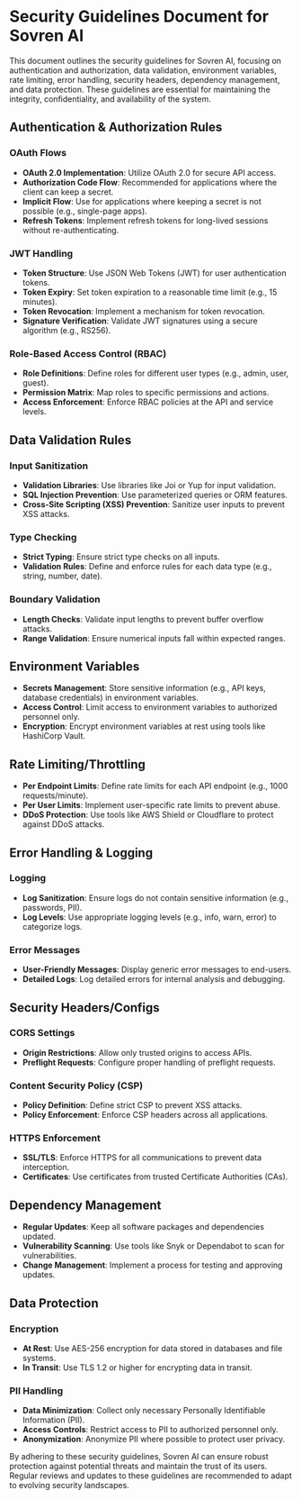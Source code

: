 # Security Guidelines Document for Sovren AI

This document outlines the security guidelines for Sovren AI, focusing on authentication and authorization, data validation, environment variables, rate limiting, error handling, security headers, dependency management, and data protection. These guidelines are essential for maintaining the integrity, confidentiality, and availability of the system.

## Authentication & Authorization Rules

### OAuth Flows
- **OAuth 2.0 Implementation**: Utilize OAuth 2.0 for secure API access.
- **Authorization Code Flow**: Recommended for applications where the client can keep a secret.
- **Implicit Flow**: Use for applications where keeping a secret is not possible (e.g., single-page apps).
- **Refresh Tokens**: Implement refresh tokens for long-lived sessions without re-authenticating.

### JWT Handling
- **Token Structure**: Use JSON Web Tokens (JWT) for user authentication tokens.
- **Token Expiry**: Set token expiration to a reasonable time limit (e.g., 15 minutes).
- **Token Revocation**: Implement a mechanism for token revocation.
- **Signature Verification**: Validate JWT signatures using a secure algorithm (e.g., RS256).

### Role-Based Access Control (RBAC)
- **Role Definitions**: Define roles for different user types (e.g., admin, user, guest).
- **Permission Matrix**: Map roles to specific permissions and actions.
- **Access Enforcement**: Enforce RBAC policies at the API and service levels.

## Data Validation Rules

### Input Sanitization
- **Validation Libraries**: Use libraries like Joi or Yup for input validation.
- **SQL Injection Prevention**: Use parameterized queries or ORM features.
- **Cross-Site Scripting (XSS) Prevention**: Sanitize user inputs to prevent XSS attacks.

### Type Checking
- **Strict Typing**: Ensure strict type checks on all inputs.
- **Validation Rules**: Define and enforce rules for each data type (e.g., string, number, date).

### Boundary Validation
- **Length Checks**: Validate input lengths to prevent buffer overflow attacks.
- **Range Validation**: Ensure numerical inputs fall within expected ranges.

## Environment Variables

- **Secrets Management**: Store sensitive information (e.g., API keys, database credentials) in environment variables.
- **Access Control**: Limit access to environment variables to authorized personnel only.
- **Encryption**: Encrypt environment variables at rest using tools like HashiCorp Vault.

## Rate Limiting/Throttling

- **Per Endpoint Limits**: Define rate limits for each API endpoint (e.g., 1000 requests/minute).
- **Per User Limits**: Implement user-specific rate limits to prevent abuse.
- **DDoS Protection**: Use tools like AWS Shield or Cloudflare to protect against DDoS attacks.

## Error Handling & Logging

### Logging
- **Log Sanitization**: Ensure logs do not contain sensitive information (e.g., passwords, PII).
- **Log Levels**: Use appropriate logging levels (e.g., info, warn, error) to categorize logs.

### Error Messages
- **User-Friendly Messages**: Display generic error messages to end-users.
- **Detailed Logs**: Log detailed errors for internal analysis and debugging.

## Security Headers/Configs

### CORS Settings
- **Origin Restrictions**: Allow only trusted origins to access APIs.
- **Preflight Requests**: Configure proper handling of preflight requests.

### Content Security Policy (CSP)
- **Policy Definition**: Define strict CSP to prevent XSS attacks.
- **Policy Enforcement**: Enforce CSP headers across all applications.

### HTTPS Enforcement
- **SSL/TLS**: Enforce HTTPS for all communications to prevent data interception.
- **Certificates**: Use certificates from trusted Certificate Authorities (CAs).

## Dependency Management

- **Regular Updates**: Keep all software packages and dependencies updated.
- **Vulnerability Scanning**: Use tools like Snyk or Dependabot to scan for vulnerabilities.
- **Change Management**: Implement a process for testing and approving updates.

## Data Protection

### Encryption
- **At Rest**: Use AES-256 encryption for data stored in databases and file systems.
- **In Transit**: Use TLS 1.2 or higher for encrypting data in transit.

### PII Handling
- **Data Minimization**: Collect only necessary Personally Identifiable Information (PII).
- **Access Controls**: Restrict access to PII to authorized personnel only.
- **Anonymization**: Anonymize PII where possible to protect user privacy.

By adhering to these security guidelines, Sovren AI can ensure robust protection against potential threats and maintain the trust of its users. Regular reviews and updates to these guidelines are recommended to adapt to evolving security landscapes.